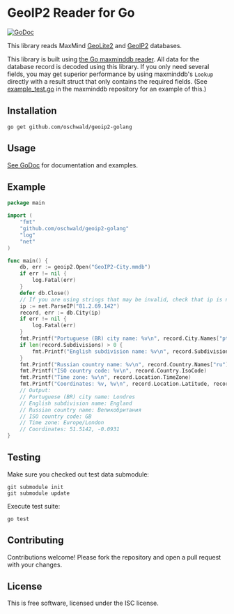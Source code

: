 # GeoIP2 Reader for Go #

[![GoDoc](https://godoc.org/github.com/oschwald/geoip2-golang?status.svg)](https://godoc.org/github.com/oschwald/geoip2-golang)

This library reads MaxMind [GeoLite2](http://dev.maxmind.com/geoip/geoip2/geolite2/)
and [GeoIP2](http://www.maxmind.com/en/geolocation_landing) databases.

This library is built using
[the Go maxminddb reader](https://github.com/oschwald/maxminddb-golang).
All data for the database record is decoded using this library. If you only
need several fields, you may get superior performance by using maxminddb's
`Lookup` directly with a result struct that only contains the required fields.
(See [example_test.go](https://github.com/oschwald/maxminddb-golang/blob/master/example_test.go)
in the maxminddb repository for an example of this.)

## Installation ##

```
go get github.com/oschwald/geoip2-golang
```

## Usage ##

[See GoDoc](http://godoc.org/github.com/oschwald/geoip2-golang) for
documentation and examples.

## Example ##

```go
package main

import (
	"fmt"
	"github.com/oschwald/geoip2-golang"
	"log"
	"net"
)

func main() {
	db, err := geoip2.Open("GeoIP2-City.mmdb")
	if err != nil {
		log.Fatal(err)
	}
	defer db.Close()
	// If you are using strings that may be invalid, check that ip is not nil
	ip := net.ParseIP("81.2.69.142")
	record, err := db.City(ip)
	if err != nil {
		log.Fatal(err)
	}
	fmt.Printf("Portuguese (BR) city name: %v\n", record.City.Names["pt-BR"])
	if len(record.Subdivisions) > 0 {
		fmt.Printf("English subdivision name: %v\n", record.Subdivisions[0].Names["en"])
	}
	fmt.Printf("Russian country name: %v\n", record.Country.Names["ru"])
	fmt.Printf("ISO country code: %v\n", record.Country.IsoCode)
	fmt.Printf("Time zone: %v\n", record.Location.TimeZone)
	fmt.Printf("Coordinates: %v, %v\n", record.Location.Latitude, record.Location.Longitude)
	// Output:
	// Portuguese (BR) city name: Londres
	// English subdivision name: England
	// Russian country name: Великобритания
	// ISO country code: GB
	// Time zone: Europe/London
	// Coordinates: 51.5142, -0.0931
}
```

## Testing ##

Make sure you checked out test data submodule:

```
git submodule init
git submodule update
```

Execute test suite:

```
go test
```

## Contributing ##

Contributions welcome! Please fork the repository and open a pull request
with your changes.

## License ##

This is free software, licensed under the ISC license.
